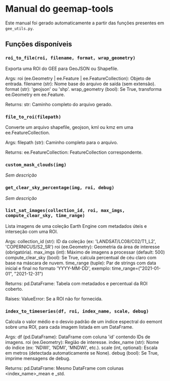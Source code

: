 # Manual do geemap-tools

Este manual foi gerado automaticamente a partir das funções presentes em `gee_utils.py`.

## Funções disponíveis

### `roi_to_file(roi, filename, format, wrap_geometry)`

Exporta uma ROI do GEE para GeoJSON ou Shapefile.

Args:
    roi (ee.Geometry | ee.Feature | ee.FeatureCollection): Objeto de entrada.
    filename (str): Nome base do arquivo de saída (sem extensão).
    format (str): 'geojson' ou 'shp'.
    wrap_geometry (bool): Se True, transforma ee.Geometry em ee.Feature.

Returns:
    str: Caminho completo do arquivo gerado.

### `file_to_roi(filepath)`

Converte um arquivo shapefile, geojson, kml ou kmz em uma ee.FeatureCollection.

Args:
    filepath (str): Caminho completo para o arquivo.

Returns:
    ee.FeatureCollection: FeatureCollection correspondente.

### `custom_mask_clouds(img)`

*Sem descrição*

### `get_clear_sky_percentage(img, roi, debug)`

*Sem descrição*

### `list_sat_images(collection_id, roi, max_imgs, compute_clear_sky, time_range)`

Lista imagens de uma coleção Earth Engine com metadados úteis e interseção com uma ROI.

Args:
    collection_id (str): ID da coleção (ex: 'LANDSAT/LC08/C02/T1_L2', 'COPERNICUS/S2_SR')
    roi (ee.Geometry): Geometria da área de interesse (obrigatória).
    max_imgs (int): Máximo de imagens a processar (default: 500)
    compute_clear_sky (bool): Se True, calcula percentual de céu claro com base na máscara de nuvem.
    time_range (tuple): Par de strings com data inicial e final no formato 'YYYY-MM-DD', exemplo: time_range=("2021-01-01", "2021-12-31")

Returns:
    pd.DataFrame: Tabela com metadados e percentual da ROI coberto.

Raises:
    ValueError: Se a ROI não for fornecida.

### `index_to_timeseries(df, roi, index_name, scale, debug)`

Calcula o valor médio e o desvio padrão de um índice espectral do eemont
sobre uma ROI, para cada imagem listada em um DataFrame.

Args:
    df (pd.DataFrame): DataFrame com coluna 'id' contendo IDs de imagens.
    roi (ee.Geometry): Região de interesse.
    index_name (str): Nome do índice (ex: 'NDWI', 'NDMI', 'MNDWI', etc.).
    scale (int, optional): Escala em metros (detectada automaticamente se None).
    debug (bool): Se True, imprime mensagens de debug.

Returns:
    pd.DataFrame: Mesmo DataFrame com colunas <index_name>_mean e _std.
